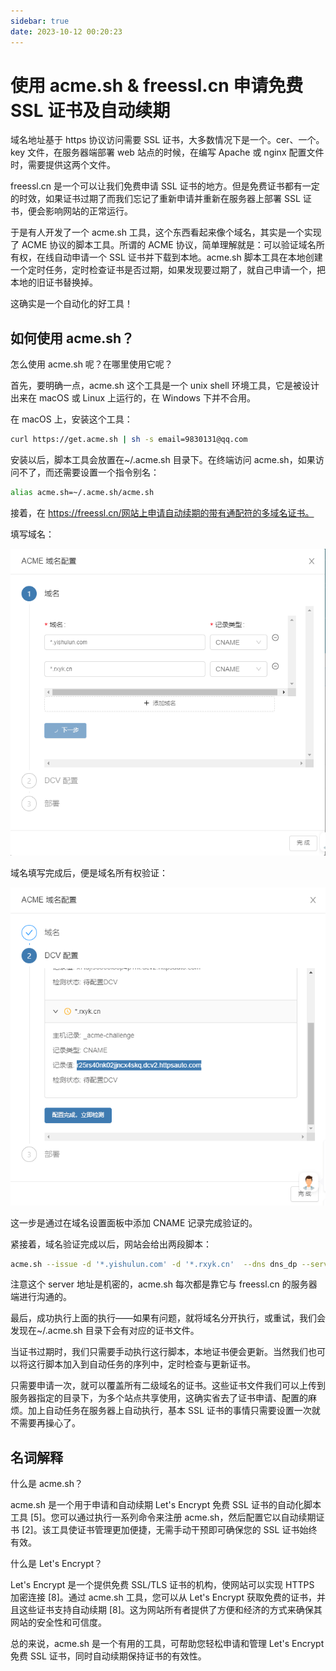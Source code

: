 ```yaml
---
sidebar: true
date: 2023-10-12 00:20:23
---
```


# 使用 acme.sh & freessl.cn 申请免费 SSL 证书及自动续期

域名地址基于 https 协议访问需要 SSL 证书，大多数情况下是一个。cer、一个。key 文件，在服务器端部署 web 站点的时候，在编写 Apache 或 nginx 配置文件时，需要提供这两个文件。

freessl.cn 是一个可以让我们免费申请 SSL 证书的地方。但是免费证书都有一定的时效，如果证书过期了而我们忘记了重新申请并重新在服务器上部署 SSL 证书，便会影响网站的正常运行。

于是有人开发了一个 acme.sh 工具，这个东西看起来像个域名，其实是一个实现了 ACME 协议的脚本工具。所谓的 ACME 协议，简单理解就是：可以验证域名所有权，在线自动申请一个 SSL 证书并下载到本地。acme.sh 脚本工具在本地创建一个定时任务，定时检查证书是否过期，如果发现要过期了，就自己申请一个，把本地的旧证书替换掉。

这确实是一个自动化的好工具！

## 如何使用 acme.sh？

怎么使用 acme.sh 呢？在哪里使用它呢？

首先，要明确一点，acme.sh 这个工具是一个 unix shell 环境工具，它是被设计出来在 macOS 或 Linux 上运行的，在 Windows 下并不合用。

在 macOS 上，安装这个工具：

```bash
curl https://get.acme.sh | sh -s email=9830131@qq.com
```

安装以后，脚本工具会放置在~/.acme.sh 目录下。在终端访问 acme.sh，如果访问不了，而还需要设置一个指令别名：

```bash
alias acme.sh=~/.acme.sh/acme.sh
```

接着，在 https://freessl.cn/网站上申请自动续期的带有通配符的多域名证书。

填写域名：

![image-20231012003243941](./assets/image-20231012003243941.png)

域名填写完成后，便是域名所有权验证：

![image-20231012003307779](./assets/image-20231012003307779.png)

这一步是通过在域名设置面板中添加 CNAME 记录完成验证的。

紧接着，域名验证完成以后，网站会给出两段脚本：

```bash
acme.sh --issue -d '*.yishulun.com' -d '*.rxyk.cn'  --dns dns_dp --server https://acme.freessl.cn/v2/DV90/directory/i33ey2k462**** --debug
```

注意这个 server 地址是机密的，acme.sh 每次都是靠它与 freessl.cn 的服务器端进行沟通的。

最后，成功执行上面的执行——如果有问题，就将域名分开执行，或重试，我们会发现在~/.acme.sh 目录下会有对应的证书文件。

当证书过期时，我们只需要手动执行这行脚本，本地证书便会更新。当然我们也可以将这行脚本加入到自动任务的序列中，定时检查与更新证书。

只需要申请一次，就可以覆盖所有二级域名的证书。这些证书文件我们可以上传到服务器指定的目录下，为多个站点共享使用，这确实省去了证书申请、配置的麻烦。加上自动任务在服务器上自动执行，基本 SSL 证书的事情只需要设置一次就不需要再操心了。

## 名词解释

什么是 acme.sh？

acme.sh 是一个用于申请和自动续期 Let's Encrypt 免费 SSL 证书的自动化脚本工具 [5]。您可以通过执行一系列命令来注册 acme.sh，然后配置它以自动续期证书 [2]。该工具使证书管理更加便捷，无需手动干预即可确保您的 SSL 证书始终有效。

什么是 Let's Encrypt？

Let's Encrypt 是一个提供免费 SSL/TLS 证书的机构，使网站可以实现 HTTPS 加密连接 [8]。通过 acme.sh 工具，您可以从 Let's Encrypt 获取免费的证书，并且这些证书支持自动续期 [8]。这为网站所有者提供了方便和经济的方式来确保其网站的安全性和可信度。

总的来说，acme.sh 是一个有用的工具，可帮助您轻松申请和管理 Let's Encrypt 免费 SSL 证书，同时自动续期保持证书的有效性。